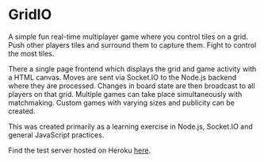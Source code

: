 # GridIO
A simple fun real-time multiplayer game where you control tiles on a grid. Push other players tiles and surround them to capture them. Fight to control the most tiles.

There a single page frontend which displays the grid and game activity with a HTML canvas. Moves are sent via Socket.IO to the Node.js backend where they are processed. Changes in board state are then broadcast to all players on that grid. Multiple games can take place simultaneously with matchmaking. Custom games with varying sizes and publicity can be created.

This was created primarily as a learning exercise in Node.js, Socket.IO and general JavaScript practices.

Find the test server hosted on Heroku [here](http://gridio.herokuapp.com).
